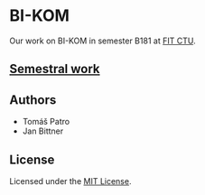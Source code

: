 # BI-KOM

Our work on BI-KOM in semester B181 at [FIT CTU](https://fit.cvut.cz/en).

## [Semestral work](semestral-work.pdf)

## Authors

* Tomáš Patro
* Jan Bittner

## License

Licensed under the [MIT License](LICENSE).
